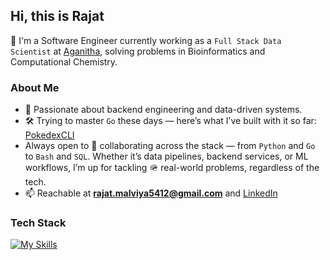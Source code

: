 ## Hi, this is Rajat

👋 I'm a Software Engineer currently working as a `Full Stack Data Scientist` at [Aganitha](aganitha.ai), solving problems in Bioinformatics and Computational Chemistry.

<!--
**Rjt5412/rjt5412** is a ✨ _special_ ✨ repository because its `README.md` (this file) appears on your GitHub profile.

Here are some ideas to get you started:

- 🔭 I’m currently working on ...
- 🌱 I’m currently learning ...
- 👯 I’m looking to collaborate on ...
- 🤔 I’m looking for help with ...
- 💬 Ask me about ...
- 📫 How to reach me: ...
- 😄 Pronouns: ...
- ⚡ Fun fact: ...
-->
### About Me
- 💛 Passionate about backend engineering and data-driven systems.
- 🛠️ Trying to master `Go` these days — here’s what I’ve built with it so far: [PokedexCLI](https://github.com/Rjt5412/pokedexcli.git)
-  Always open to 🤝 collaborating across the stack — from `Python` and `Go` to `Bash` and `SQL`. Whether it’s data pipelines, backend services, or ML workflows, I’m up for tackling 🪖 real-world problems, regardless of the tech.
-  📫 Reachable at **rajat.malviya5412@gmail.com** and [LinkedIn](linkedin.com/in/rjt5412)

### Tech Stack
[![My Skills](https://skillicons.dev/icons?i=python,go,bash,fastapi,tensorflow,pytorch,sklearn,postgres,docker,aws,linux)](https://skillicons.dev)



